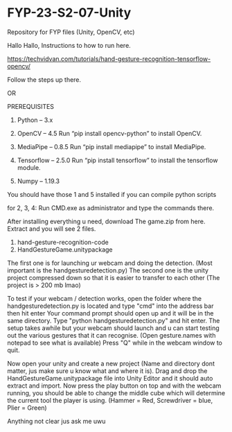 # FYP-23-S2-07-Unity
Repository for FYP files (Unity, OpenCV, etc)

Hallo Hallo, Instructions to how to run here.

https://techvidvan.com/tutorials/hand-gesture-recognition-tensorflow-opencv/

Follow the steps up there.

OR 

PREREQUISITES
1. Python – 3.x

2. OpenCV – 4.5
Run “pip install opencv-python” to install OpenCV.

3. MediaPipe – 0.8.5
Run “pip install mediapipe” to install MediaPipe.

4. Tensorflow – 2.5.0
Run “pip install tensorflow” to install the tensorflow module.

5. Numpy – 1.19.3

You should have those 1 and 5 installed if you can compile python scripts

for 2, 3, 4: Run CMD.exe as administrator and type the commands there.

After installing everything u need, download The game.zip from here. Extract and you will see 2 files.

1) hand-gesture-recognition-code
2) HandGestureGame.unitypackage

The first one is for launching ur webcam and doing the detection. (Most important is the handgesturedetection.py)
The second one is the unity project compressed down so that it is easier to transfer to each other (The project is > 200 mb lmao)

To test if your webcam / detection works, open the folder where the handgesturedetection.py is located and type "cmd" into the address bar then hit enter
Your command prompt should open up and it will be in the same directory. Type "python handgesturedetection.py" and hit enter. The setup takes awhile but your
webcam should launch and u can start testing out the various gestures that it can recognise. (Open gesture.names with notepad to see what is available)
Press "Q" while in the webcam window to quit.


Now open your unity and create a new project (Name and directory dont matter, jus make sure u know what and where it is). Drag and drop the HandGestureGame.unitypackage file into Unity Editor and it should auto extract and import. Now press the play button on top and with the webcam running, you should be able to change the middle cube which will determine the current tool the player is using. (Hammer = Red, Screwdriver = blue, Plier = Green)

Anything not clear jus ask me uwu

